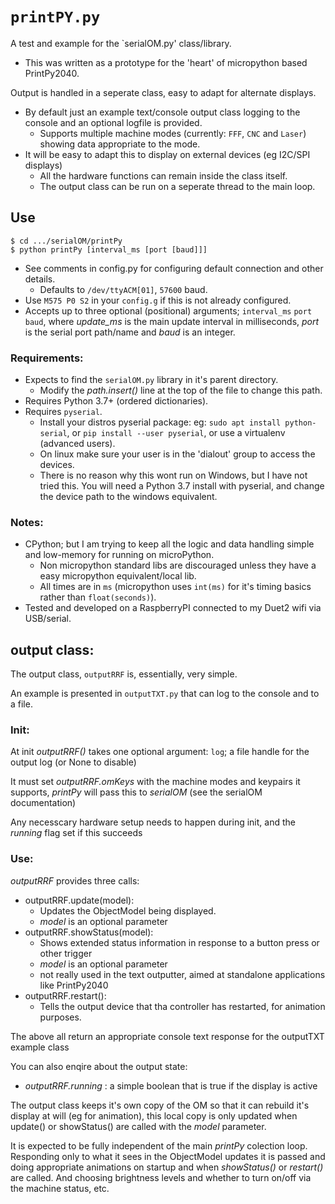 # `printPY.py`
A test and example for the `serialOM.py' class/library.
* This was written as a prototype for the 'heart' of micropython based PrintPy2040.

Output is handled in a seperate class, easy to adapt for alternate displays.
* By default just an example text/console output class logging to the console and an optional logfile is provided.
  * Supports multiple machine modes (currently: `FFF`, `CNC` and `Laser`) showing data appropriate to the mode.
* It will be easy to adapt this to display on external devices (eg I2C/SPI displays)
  * All the hardware functions can remain inside the class itself.
  * The output class can be run on a seperate thread to the main loop.
  
## Use
```console
$ cd .../serialOM/printPy
$ python printPy [interval_ms [port [baud]]]
```
* See comments in config.py for configuring default connection and other details.
  * Defaults to `/dev/ttyACM[01]`, `57600` baud.
* Use `M575 P0 S2` in your `config.g` if this is not already configured.
* Accepts up to three optional (positional) arguments; `interval_ms` `port` `baud`, where *update_ms* is the main update interval in milliseconds, *port* is the serial port path/name and *baud* is an integer.

### Requirements:
* Expects to find the `serialOM.py` library in it's parent directory.
  * Modify the *path.insert()* line at the top of the file to change this path.
* Requires Python 3.7+ (ordered dictionaries).
* Requires `pyserial`.
  * Install your distros pyserial package: eg: `sudo apt install python-serial`, or `pip install --user pyserial`, or use a virtualenv (advanced users).
  * On linux make sure your user is in the 'dialout' group to access the devices.
  * There is no reason why this wont run on Windows, but I have not tried this. You will need a Python 3.7 install with pyserial, and change the device path to the windows equivalent.

### Notes:
* CPython; but I am trying to keep all the logic and data handling simple and low-memory for running on microPython.
  * Non micropython standard libs are discouraged unless they have a easy micropython equivalent/local lib.
  * All times are in `ms` (micropython uses `int(ms)` for it's timing basics rather than `float(seconds)`).
* Tested and developed on a RaspberryPI connected to my Duet2 wifi via USB/serial.

## output class:
The output class, `outputRRF` is, essentially, very simple.

An example is presented in `outputTXT.py` that can log to the console and to a file.

### Init:
At init *outputRRF()* takes one optional argument: `log`; a file handle for the output log (or None to disable)

It must set *outputRRF.omKeys* with the machine modes and keypairs it supports, *printPy* will pass this to *serialOM* (see the serialOM documentation)

Any necesscary hardware setup needs to happen during init, and the *running* flag set if this succeeds

### Use:

*outputRRF* provides three calls:
* outputRRF.update(model):
  * Updates the ObjectModel being displayed.
  * *model* is an optional parameter
* outputRRF.showStatus(model):
  * Shows extended status information in response to a button press or other trigger
  * *model* is an optional parameter
  * not really used in the text outputter, aimed at standalone applications like PrintPy2040
* outputRRF.restart():
  * Tells the output device that tha controller has restarted, for animation purposes.

The above all return an appropriate console text response for the outputTXT example class

You can also enqire about the output state:
* *outputRRF.running* : a simple boolean that is true if the display is active

The output class keeps it's own copy of the OM so that it can rebuild it's display at will (eg for animation), this local copy is only updated when update() or showStatus() are called with the *model* parameter.

It is expected to be fully independent of the main *printPy* colection loop. Responding only to what it sees in the ObjectModel updates it is passed and doing appropriate animations on startup and when *showStatus()* or *restart()* are called. And choosing brightness levels and whether to turn on/off via the machine status, etc.
